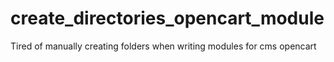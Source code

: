 # create_directories_opencart_module
Tired of manually creating folders when writing modules for cms opencart 
